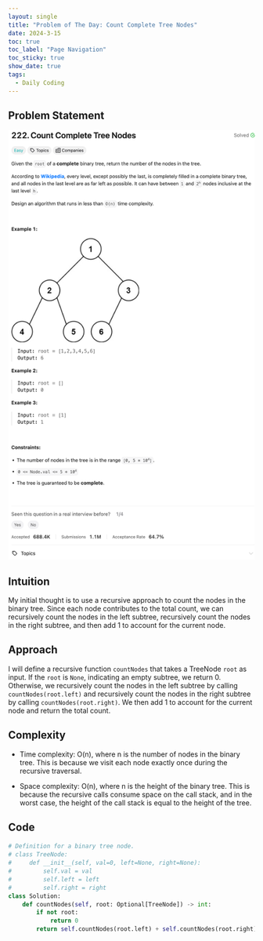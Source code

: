 ```yaml
---
layout: single
title: "Problem of The Day: Count Complete Tree Nodes"
date: 2024-3-15
toc: true
toc_label: "Page Navigation"
toc_sticky: true
show_date: true
tags:
  - Daily Coding
---
```


## Problem Statement

[![problem-222](/assets/images/2024-03-15_15-02-11-problem-222.png)](/assets/images/2024-03-15_15-02-11-problem-222.png)

## Intuition

My initial thought is to use a recursive approach to count the nodes in the binary tree. Since each node contributes to the total count, we can recursively count the nodes in the left subtree, recursively count the nodes in the right subtree, and then add 1 to account for the current node.

## Approach

I will define a recursive function `countNodes` that takes a TreeNode `root` as input. If the `root` is `None`, indicating an empty subtree, we return 0. Otherwise, we recursively count the nodes in the left subtree by calling `countNodes(root.left)` and recursively count the nodes in the right subtree by calling `countNodes(root.right)`. We then add 1 to account for the current node and return the total count.

## Complexity

- Time complexity:
  O(n), where n is the number of nodes in the binary tree. This is because we visit each node exactly once during the recursive traversal.

- Space complexity:
  O(n), where n is the height of the binary tree. This is because the recursive calls consume space on the call stack, and in the worst case, the height of the call stack is equal to the height of the tree.

## Code

```python
# Definition for a binary tree node.
# class TreeNode:
#     def __init__(self, val=0, left=None, right=None):
#         self.val = val
#         self.left = left
#         self.right = right
class Solution:
    def countNodes(self, root: Optional[TreeNode]) -> int:
        if not root:
            return 0
        return self.countNodes(root.left) + self.countNodes(root.right) + 1

```
